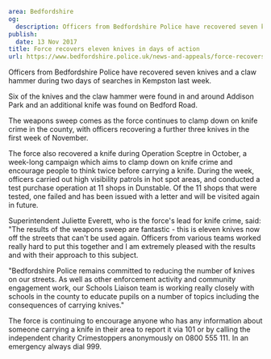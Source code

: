 ```yaml
area: Bedfordshire
og:
  description: Officers from Bedfordshire Police have recovered seven knives and a claw hammer during two days of searches in Kempston last week.
publish:
  date: 13 Nov 2017
title: Force recovers eleven knives in days of action
url: https://www.bedfordshire.police.uk/news-and-appeals/force-recovers-eleven-knives
```

Officers from Bedfordshire Police have recovered seven knives and a claw hammer during two days of searches in Kempston last week.

Six of the knives and the claw hammer were found in and around Addison Park and an additional knife was found on Bedford Road.

The weapons sweep comes as the force continues to clamp down on knife crime in the county, with officers recovering a further three knives in the first week of November.

The force also recovered a knife during Operation Sceptre in October, a week-long campaign which aims to clamp down on knife crime and encourage people to think twice before carrying a knife. During the week, officers carried out high visibility patrols in hot spot areas, and conducted a test purchase operation at 11 shops in Dunstable. Of the 11 shops that were tested, one failed and has been issued with a letter and will be visited again in future.

Superintendent Juliette Everett, who is the force's lead for knife crime, said: "The results of the weapons sweep are fantastic - this is eleven knives now off the streets that can't be used again. Officers from various teams worked really hard to put this together and I am extremely pleased with the results and with their approach to this subject.

"Bedfordshire Police remains committed to reducing the number of knives on our streets. As well as other enforcement activity and community engagement work, our Schools Liaison team is working really closely with schools in the county to educate pupils on a number of topics including the consequences of carrying knives."

The force is continuing to encourage anyone who has any information about someone carrying a knife in their area to report it via 101 or by calling the independent charity Crimestoppers anonymously on 0800 555 111. In an emergency always dial 999.
